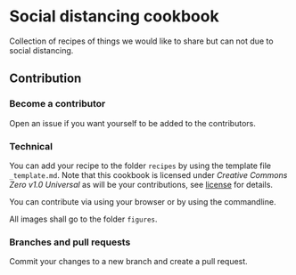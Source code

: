 # Social distancing cookbook

Collection of recipes of things we would like to share but can not due to social distancing.

## Contribution

### Become a contributor

Open an issue if you want yourself to be added to the contributors.

### Technical

You can add your recipe to the folder `recipes` by using the template file `_template.md`. Note that this cookbook is licensed under *Creative Commons Zero v1.0 Universal* as will be your contributions, see [license](/LICENSE) for details. 

You can contribute via using your browser or by using the commandline.

All images shall go to the folder `figures`.

### Branches and pull requests

Commit your changes to a new branch and create a pull request. 
